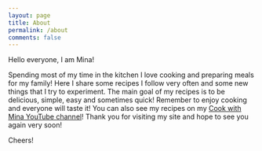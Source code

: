 ```yaml
---
layout: page
title: About
permalink: /about
comments: false
---
```


Hello everyone, I am Mina!

Spending most of my time in the kitchen I love cooking and preparing meals for my family! Here I share some recipes I follow very often and some new things that I try to experiment. The main goal of my recipes is to be delicious, simple, easy and sometimes quick! Remember to enjoy cooking and everyone will taste it! You can also see my recipes on my [Cook with Mina YouTube channel](https://www.youtube.com/channel/UC9d2ER0kvzSM7lTEmfp9iuw)! Thank you for visiting my site and hope to see you again very soon! 

Cheers!
